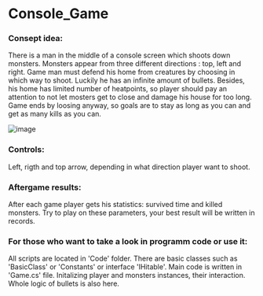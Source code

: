 # Console_Game

### Consept idea:

There is a man in the middle of a console screen which shoots down monsters.
Monsters appear from three different directions : top, left and right. Game man must defend his home from creatures by 
choosing in which way to shoot. Luckily he has an infinite amount of bullets. Besides, his home has limited number of heatpoints,
so player should pay an attеntion to not let mosters get to close and damage his house for too long.
Game ends by loosing anyway, so goals are to stay as long as you can and get as many kills as you can.

![image](https://user-images.githubusercontent.com/88631922/175117643-6e9955b8-4bf3-4b05-b876-3fc341573fac.png)

### Controls:

Left, rigth and top arrow, depending in what direction player want to shoot. 

### Aftergame results:

After each game player gets his statistics: survived time and killed monsters.
Try to play on these parameters, your best result will be written in records.

### For those who want to take a look in programm code or use it:

All scripts are located in 'Code' folder. There are basic classes such as 'BasicClass' or 'Constants' or interface 'IHitable'.
Main code is written in 'Game.cs' file. Initalizing player and monsters instances, their interaction. Whole logic of bullets is also here.
